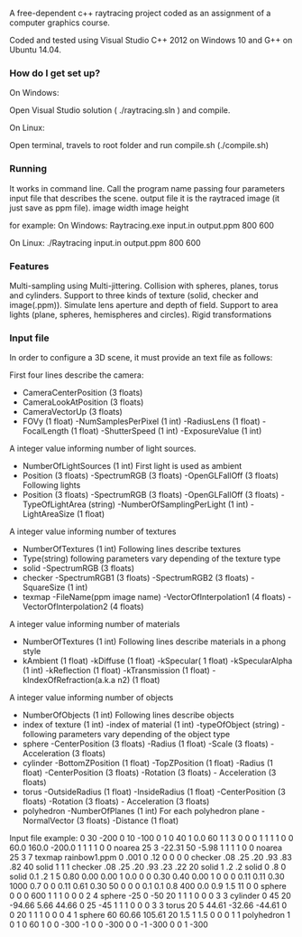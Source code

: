 A free-dependent c++ raytracing project coded as an assignment of a computer graphics course. 

Coded and tested using Visual Studio C++ 2012 on Windows 10 and G++ on Ubuntu 14.04.

### How do I get set up? ###

On Windows:

Open Visual Studio solution ( ./raytracing.sln ) and compile.

On Linux:

Open terminal, travels to root folder and run compile.sh (./compile.sh)

### Running ###

It works in command line. Call the program name passing four parameters
input file that describes the scene.
output file it is the raytraced image (it just save as ppm file).
image width
image height

for example:
On Windows:
Raytracing.exe input.in output.ppm 800 600

On Linux:
./Raytracing input.in output.ppm 800 600

### Features ###

Multi-sampling using Multi-jittering.
Collision with spheres, planes, torus and cylinders.
Support to three kinds of texture (solid, checker and image(.ppm)).
Simulate lens aperture and depth of field.
Support to area lights (plane, spheres, hemispheres and circles).
Rigid transformations


### Input file ###

In order to configure a 3D scene, it must provide an text file as follows:

First four lines describe the camera:
- CameraCenterPosition (3 floats)
- CameraLookAtPosition (3 floats)
- CameraVectorUp (3 floats)
- FOVy (1 float) -NumSamplesPerPixel (1 int) -RadiusLens (1 float) -FocalLength (1 float) -ShutterSpeed (1 int) -ExposureValue (1 int)

A integer value informing number of light sources.
- NumberOfLightSources (1 int)
First light is used as ambient
- Position (3 floats) -SpectrumRGB (3 floats) -OpenGLFallOff (3 floats)
Following lights
- Position (3 floats) -SpectrumRGB (3 floats) -OpenGLFallOff (3 floats) -TypeOfLightArea (string) -NumberOfSamplingPerLight (1 int) -LightAreaSize (1 float)

A integer value informing number of textures
- NumberOfTextures (1 int)
Following lines describe textures
- Type(string) following parameters vary depending of the texture type
- solid -SpectrumRGB (3 floats)
- checker -SpectrumRGB1 (3 floats) -SpectrumRGB2 (3 floats) -SquareSize (1 int)
- texmap -FileName(ppm image name) -VectorOfInterpolation1 (4 floats)  -VectorOfInterpolation2 (4 floats)  

A integer value informing number of materials
- NumberOfTextures (1 int)
Following lines describe materials in a phong style
- kAmbient (1 float) -kDiffuse (1 float) -kSpecular( 1 float) -kSpecularAlpha (1 int) -kReflection (1 float) -kTransmission (1 float) -kIndexOfRefraction(a.k.a n2) (1 float)  

A integer value informing number of objects
- NumberOfObjects (1 int)
Following lines describe objects
- index of texture (1 int) -index of material (1 int) -typeOfObject (string) -following parameters vary depending of the object type
- sphere -CenterPosition (3 floats) -Radius (1 float) -Scale (3 floats) -Acceleration (3 floats)
- cylinder -BottomZPosition (1 float) -TopZPosition (1 float) -Radius (1 float) -CenterPosition (3 floats) -Rotation (3 floats) - Acceleration (3 floats)
- torus -OutsideRadius (1 float) -InsideRadius (1 float)  -CenterPosition (3 floats) -Rotation (3 floats) - Acceleration (3 floats)
- polyhedron -NumberOfPlanes (1 int) 
	For each polyhedron plane -NormalVector (3 floats) -Distance (1 float) 
	
Input file example:
0    30   -200
0    10   -100
0     1      0
40 1 0.0 60 1 1
3
 0     0      0   1  1  1    1  0  0 
 60.0 160.0 -200.0   1  1  1    1  0  0 noarea 25 3
-22.31 50  -5.98   1  1  1    1  0  0 noarea 25 3
7
texmap       rainbow1.ppm
				0 .001   0   .12
                0    0   0   0
checker      .08  .25  .20     .93  .83  .82    40
solid        1    1    1
checker      .08  .25  .20     .93  .23  .22    20
solid        1    .2    .2
solid        0    .8    0
solid        0.1    .2    1
5
0.80 0.00 0.00     1   0.0  0   0
0.30 0.40 0.00     1   0  0   0
0.11 0.11 0.30  1000   0.7  0   0
0.11 0.61 0.30  50   0  0   0
0.1  0.1  0.8  400  0.0  0.9  1.5
11
0 0 sphere      0 0 0    600 1 1 1	0 0 0
2 4 sphere 		-25 0 -50 	20 	1 1 1	0 0 0
3 3 cylinder 	0 45 20  -94.66 5.66  44.66   0 25 -45 1 1 1	0 0 0
3 3 torus		20	5	44.61 -32.66  -44.61	0	0	20 	1 1 1		0 0 0
4 1 sphere     	60 60.66  105.61     20  1.5 1 1.5		0 0 0
1 1 polyhedron 1
                 0  1  0    60
                 1  0  0  -300
                -1  0  0  -300
                 0  0 -1  -300
                 0  0  1  -300
